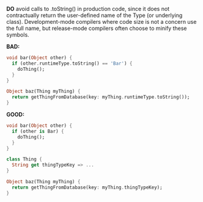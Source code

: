
**DO** avoid calls to <Type>.toString() in production code, since it does not
contractually return the user-defined name of the Type (or underlying class).
Development-mode compilers where code size is not a concern use the full name,
but release-mode compilers often choose to minify these symbols.

**BAD:**
```dart
void bar(Object other) {
  if (other.runtimeType.toString() == 'Bar') {
    doThing();
  }
}

Object baz(Thing myThing) {
  return getThingFromDatabase(key: myThing.runtimeType.toString());
}
```

**GOOD:**
```dart
void bar(Object other) {
  if (other is Bar) {
    doThing();
  }
}

class Thing {
  String get thingTypeKey => ...
}

Object baz(Thing myThing) {
  return getThingFromDatabase(key: myThing.thingTypeKey);
}
```

